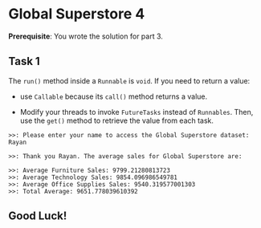 # Global Superstore 4

**Prerequisite**: You wrote the solution for part 3.


## Task 1
The `run()` method inside a `Runnable` is `void`. If you need to return a value:

- use `Callable` because its `call()` method returns a value.

- Modify your threads to invoke `FutureTasks` instead of `Runnables`. Then, use the `get()` method to retrieve the value from each task.

```
>>: Please enter your name to access the Global Superstore dataset: Rayan

>>: Thank you Rayan. The average sales for Global Superstore are:

>>: Average Furniture Sales: 9799.21280813723
>>: Average Technology Sales: 9854.096986549781
>>: Average Office Supplies Sales: 9540.319577001303
>>: Total Average: 9651.778039610392
```
## Good Luck!
